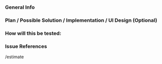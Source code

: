 <!---
  Provide a general summary of the issue in the Title above
  Not following the prescribed format for an issue will automatically close
  this issue / task with a wontfix label.
-->

### General Info
<!--
  Short description of change(s) to be done.
-->


### Plan / Possible Solution / Implementation / UI Design (Optional)
<!---
  Enumerate developer changes to be made like algorithm, styling, etc. (recommended under 200 lines of code changes)
-->


### How will this be tested:
<!--- Description or list of developer test for the changes made -->


### Issue References
<!-- Reference issues that will be affected.
  - If it is required by an issue, type: `required by #[issue]`
  - If it requires another issue, type: `requires #[issue]`
  - If it affects another issue, type `affects #[issue] because of [reason]`
-->

<!-- Put estimated time of work for this to be done -->
/estimate
